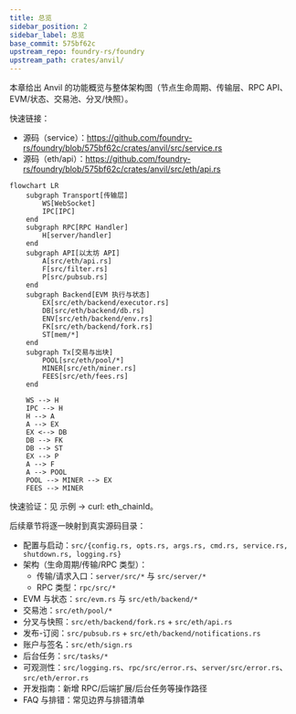 ```yaml
---
title: 总览
sidebar_position: 2
sidebar_label: 总览
base_commit: 575bf62c
upstream_repo: foundry-rs/foundry
upstream_path: crates/anvil/
---
```


本章给出 Anvil 的功能概览与整体架构图（节点生命周期、传输层、RPC API、EVM/状态、交易池、分叉/快照）。

快速链接：
- 源码（service）：https://github.com/foundry-rs/foundry/blob/575bf62c/crates/anvil/src/service.rs
- 源码（eth/api）：https://github.com/foundry-rs/foundry/blob/575bf62c/crates/anvil/src/eth/api.rs

```mermaid
flowchart LR
	subgraph Transport[传输层]
		WS[WebSocket]
		IPC[IPC]
	end
	subgraph RPC[RPC Handler]
		H[server/handler]
	end
	subgraph API[以太坊 API]
		A[src/eth/api.rs]
		F[src/filter.rs]
		P[src/pubsub.rs]
	end
	subgraph Backend[EVM 执行与状态]
		EX[src/eth/backend/executor.rs]
		DB[src/eth/backend/db.rs]
		ENV[src/eth/backend/env.rs]
		FK[src/eth/backend/fork.rs]
		ST[mem/*]
	end
	subgraph Tx[交易与出块]
		POOL[src/eth/pool/*]
		MINER[src/eth/miner.rs]
		FEES[src/eth/fees.rs]
	end

	WS --> H
	IPC --> H
	H --> A
	A --> EX
	EX <--> DB
	DB --> FK
	DB --> ST
	EX --> P
	A --> F
	A --> POOL
	POOL --> MINER --> EX
	FEES --> MINER
```

快速验证：见 示例 → curl: eth_chainId。

后续章节将逐一映射到真实源码目录：
- 配置与启动：`src/{config.rs, opts.rs, args.rs, cmd.rs, service.rs, shutdown.rs, logging.rs}`
- 架构（生命周期/传输/RPC 类型）：
	- 传输/请求入口：`server/src/*` 与 `src/server/*`
	- RPC 类型：`rpc/src/*`
- EVM 与状态：`src/evm.rs` 与 `src/eth/backend/*`
- 交易池：`src/eth/pool/*`
- 分叉与快照：`src/eth/backend/fork.rs` + `src/eth/api.rs`
- 发布-订阅：`src/pubsub.rs` + `src/eth/backend/notifications.rs`
- 账户与签名：`src/eth/sign.rs`
- 后台任务：`src/tasks/*`
- 可观测性：`src/logging.rs`、`rpc/src/error.rs`、`server/src/error.rs`、`src/eth/error.rs`
- 开发指南：新增 RPC/后端扩展/后台任务等操作路径
- FAQ 与排错：常见边界与排错清单
